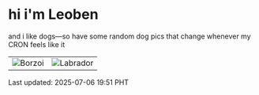 # hi i'm Leoben

and i like dogs—so have some random dog pics that change whenever my CRON feels like it

|  |  |
|--------|----------|
| ![Borzoi](https://random-dog-vercel.vercel.app/api/random-borzoi?v=1751802687) | ![Labrador](https://random-dog-vercel.vercel.app/api/random-labrador?v=1751802687) |

Last updated: 2025-07-06 19:51 PHT
